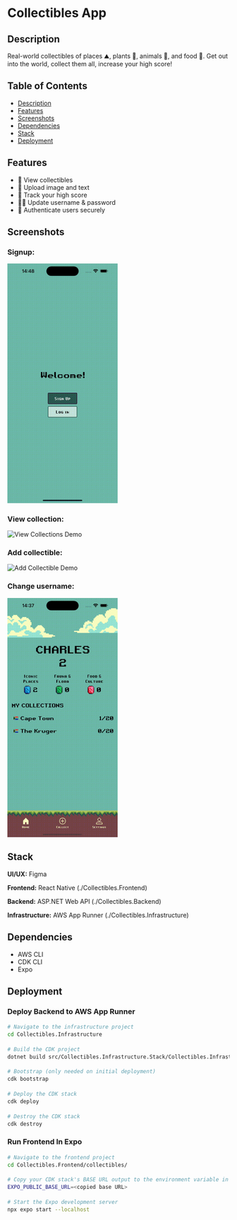 # Collectibles App

## Description

Real-world collectibles of places ⛰️, plants 🌷, animals 🦁, and food 🍷.
Get out into the world, collect them all, increase your high score!

## Table of Contents

- [Description](#description)
- [Features](#features)
- [Screenshots](#screenshots)
- [Dependencies](#dependencies)
- [Stack](#stack)
- [Deployment](#deployment)


## Features

- 🚠 View collectibles
- 📸 Upload image and text
- 💯 Track your high score
- 👨‍🔧 Update username & password
- 🔐 Authenticate users securely

## Screenshots

### Signup:

<img src="./gifs/signup.gif" alt="Signup Demo" width="250"/>

### View collection:

<img src="./gifs/viewCollection.gif" alt="View Collections Demo" width="250"/>

### Add collectible:

<img src="./gifs/addCollectible.gif" alt="Add Collectible Demo" width="250"/>


### Change username:

<img src="./gifs/changeUsername.gif" alt="Change Username Demo" width="250"/>

## Stack

**UI/UX:** Figma

**Frontend:** React Native (./Collectibles.Frontend)

**Backend:** ASP.NET Web API (./Collectibles.Backend)

**Infrastructure:** AWS App Runner (./Collectibles.Infrastructure)

## Dependencies

- AWS CLI 
- CDK CLI 
- Expo

## Deployment

### Deploy Backend to AWS App Runner

```bash
# Navigate to the infrastructure project
cd Collectibles.Infrastructure

# Build the CDK project
dotnet build src/Collectibles.Infrastructure.Stack/Collectibles.Infrastructure.Stack.csproj -c Release

# Bootstrap (only needed on initial deployment)
cdk bootstrap

# Deploy the CDK stack
cdk deploy

# Destroy the CDK stack
cdk destroy
```

### Run Frontend In Expo

```bash
# Navigate to the frontend project
cd Collectibles.Frontend/collectibles/

# Copy your CDK stack's BASE URL output to the environment variable in your .env file:
EXPO_PUBLIC_BASE_URL=<copied base URL>

# Start the Expo development server
npx expo start --localhost
```


